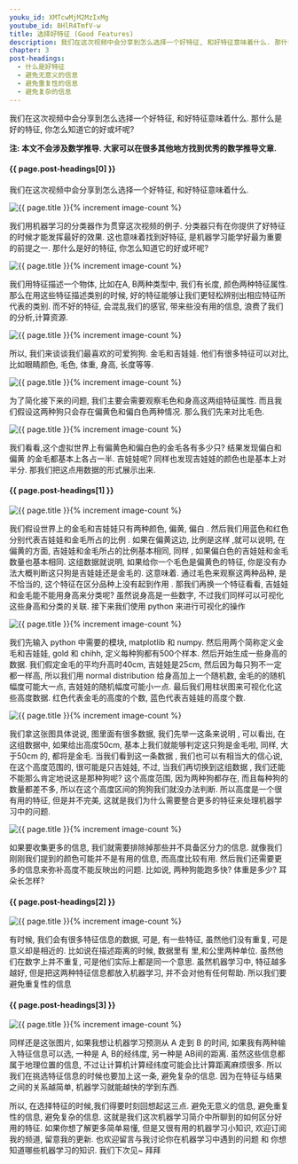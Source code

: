 ```yaml
---
youku_id: XMTcwMjM2MzIxMg
youtube_id: 8HlR4TmfV-w
title: 选择好特征 (Good Features)
description: 我们在这次视频中会分享到怎么选择一个好特征, 和好特征意味着什么. 那什么是好的特征, 你怎么知道它的好或坏呢?
chapter: 3
post-headings:
  - 什么是好特征
  - 避免无意义的信息
  - 避免重复性的信息
  - 避免复杂的信息
---
```


我们在这次视频中会分享到怎么选择一个好特征, 和好特征意味着什么. 
那什么是好的特征, 你怎么知道它的好或坏呢?

**注: 本文不会涉及数学推导. 大家可以在很多其他地方找到优秀的数学推导文章.**

<h4 class="tut-h4-pad" id="{{ page.post-headings[0] }}">{{ page.post-headings[0] }}</h4>

我们在这次视频中会分享到怎么选择一个好特征, 和好特征意味着什么.

<img class="course-image" src="/static/results/ML_intro/feature1.png" alt="{{ page.title }}{% increment image-count %}">

我们用机器学习的分类器作为贯穿这次视频的例子. 分类器只有在你提供了好特征的时候才能发挥最好的效果. 这也意味着找到好特征, 是机器学习能学好最为重要的前提之一. 那什么是好的特征, 你怎么知道它的好或坏呢?

<img class="course-image" src="/static/results/ML_intro/feature2.png" alt="{{ page.title }}{% increment image-count %}">

我们用特征描述一个物体, 比如在A, B两种类型中, 我们有长度, 颜色两种特征属性. 那么在用这些特征描述类别的时候, 好的特征能够让我们更轻松辨别出相应特征所代表的类别. 而不好的特征, 会混乱我们的感官, 带来些没有用的信息, 浪费了我们的分析,计算资源.

<img class="course-image" src="/static/results/ML_intro/feature3.png" alt="{{ page.title }}{% increment image-count %}">

所以, 我们来谈谈我们最喜欢的可爱狗狗. 金毛和吉娃娃. 他们有很多特征可以对比, 比如眼睛颜色, 毛色, 体重, 身高, 长度等等.

<img class="course-image" src="/static/results/ML_intro/feature4.png" alt="{{ page.title }}{% increment image-count %}">

为了简化接下来的问题, 我们主要会需要观察毛色和身高这两组特征属性. 而且我们假设这两种狗只会存在偏黄色和偏白色两种情况. 那么我们先来对比毛色.

<img class="course-image" src="/static/results/ML_intro/feature5.png" alt="{{ page.title }}{% increment image-count %}">

我们看看,这个虚拟世界上有偏黄色和偏白色的金毛各有多少只? 结果发现偏白和偏黄 的金毛都基本上各占一半. 吉娃娃呢?  同样也发现吉娃娃的颜色也是基本上对半分. 那我们把这点用数据的形式展示出来.




<h4 class="tut-h4-pad" id="{{ page.post-headings[1] }}">{{ page.post-headings[1] }}</h4>

<img class="course-image" src="/static/results/ML_intro/feature6.png" alt="{{ page.title }}{% increment image-count %}">

我们假设世界上的金毛和吉娃娃只有两种颜色, 偏黄, 偏白 . 然后我们用蓝色和红色分别代表吉娃娃和金毛所占的比例 . 如果在偏黄这边, 比例是这样  ,就可以说明, 在偏黄的方面, 吉娃娃和金毛所占的比例基本相同, 同样 , 如果偏白色的吉娃娃和金毛数量也基本相同. 这组数据就说明, 如果给你一个毛色是偏黄色的特征, 你是没有办法大概判断这只狗是吉娃娃还是金毛的. 这意味着. 通过毛色来观察这两种品种, 是不恰当的, 这个特征在区分品种上没有起到作用  . 那我们再换一个特征看看, 吉娃娃和金毛能不能用身高来分类呢? 虽然说身高是一些数字, 不过我们同样可以可视化这些身高和分类的关联. 接下来我们使用 python 来进行可视化的操作

<img class="course-image" src="/static/results/ML_intro/feature7.png" alt="{{ page.title }}{% increment image-count %}">

我们先输入 python 中需要的模块, matplotlib 和 numpy. 然后用两个简称定义金毛和吉娃娃, gold 和 chihh, 定义每种狗都有500个样本. 然后开始生成一些身高的数据. 我们假定金毛的平均升高时40cm, 吉娃娃是25cm, 然后因为每只狗不一定都一样高, 所以我们用 normal distribution 给身高加上一个随机数, 金毛的的随机幅度可能大一点, 吉娃娃的随机幅度可能小一点. 最后我们用柱状图来可视化化这些高度数据. 红色代表金毛的高度的个数, 蓝色代表吉娃娃的高度个数.

<img class="course-image" src="/static/results/ML_intro/feature8.png" alt="{{ page.title }}{% increment image-count %}">

我们拿这张图具体说说, 图里面有很多数据, 我们先举一这条来说明  , 可以看出, 在这组数据中, 如果给出高度50cm, 基本上我们就能够判定这只狗是金毛啦, 同样, 大于50cm 的, 都将是金毛. 当我们看到这一条数据 , 我们也可以有相当大的信心说, 在这个高度范围的, 很可能是只吉娃娃, 不过, 当我们再切换到这组数据  , 我们还能不能那么肯定地说这是那种狗呢? 这个高度范围, 因为两种狗都存在, 而且每种狗的数量都差不多, 所以在这个高度区间的狗狗我们就没办法判断. 所以高度是一个很有用的特征, 但是并不完美, 这就是我们为什么需要整合更多的特征来处理机器学习中的问题.

<img class="course-image" src="/static/results/ML_intro/feature9.png" alt="{{ page.title }}{% increment image-count %}">

如果要收集更多的信息, 我们就需要排除掉那些并不具备区分力的信息. 就像我们刚刚我们提到的颜色可能并不是有用的信息, 而高度比较有用. 然后我们还需要更多的信息来弥补高度不能反映出的问题. 比如说,  两种狗能跑多快?   体重是多少?  耳朵长怎样?




<h4 class="tut-h4-pad" id="{{ page.post-headings[2] }}">{{ page.post-headings[2] }}</h4>

<img class="course-image" src="/static/results/ML_intro/feature10.png" alt="{{ page.title }}{% increment image-count %}">

有时候, 我们会有很多特征信息的数据, 可是, 有一些特征, 虽然他们没有重复, 可是意义却是相近的. 比如说在描述距离的时候, 数据里有  里,和公里两种单位. 虽然他们在数字上并不重复, 可是他们实际上都是同一个意思. 虽然机器学习中, 特征越多越好,  但是把这两种特征信息都放入机器学习, 并不会对他有任何帮助. 所以我们要避免重复性的信息




<h4 class="tut-h4-pad" id="{{ page.post-headings[3] }}">{{ page.post-headings[3] }}</h4>

<img class="course-image" src="/static/results/ML_intro/feature11.png" alt="{{ page.title }}{% increment image-count %}">

同样还是这张图片, 如果我想让机器学习预测从 A  走到 B  的时间, 如果我有两种输入特征信息可以选, 一种是 A, B的经纬度,  另一种是 AB间的距离. 虽然这些信息都属于地理位置的信息, 不过让计算机计算经纬度可能会比计算距离麻烦很多. 所以我们在挑选特征信息的时候也要加上这一条,  避免复杂的信息. 因为在特征与结果之间的关系越简单, 机器学习就能越快的学到东西.

所以, 在选择特征的时候,我们得要时刻回想起这三点.  避免无意义的信息,   避免重复性的信息,   避免复杂的信息. 这就是我们这次机器学习简介中所聊到的如何区分好用的特征. 如果你想了解更多简单易懂, 但是又很有用的机器学习小知识, 欢迎订阅我的频道, 留意我的更新. 也欢迎留言与我讨论你在机器学习中遇到的问题 和 你想知道哪些机器学习的知识. 我们下次见~ 拜拜
